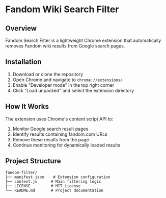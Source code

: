 # Fandom Wiki Search Filter

## Overview
Fandom Search Filter is a lightweight Chrome extension that automatically removes Fandom wiki results from Google search pages.

## Installation
1. Download or clone the repository
2. Open Chrome and navigate to `chrome://extensions/`
3. Enable "Developer mode" in the top right corner
4. Click "Load unpacked" and select the extension directory

## How It Works
The extension uses Chrome's content script API to:
1. Monitor Google search result pages
2. Identify results containing fandom.com URLs
3. Remove these results from the page
4. Continue monitoring for dynamically loaded results

## Project Structure
```
fandom-filter/
├── manifest.json    # Extension configuration
├── content.js      # Main filtering logic
├── LICENSE         # MIT License
└── README.md       # Project documentation
```

